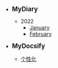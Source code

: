 <!-- docs/_sidebar.md --> 



- <big>**MyDiary**</big>
  - 2022
    - [January](2022/January)
    - [February](2022/February)

- <big>**MyDocsify**</big>
  - [个性化](Docsify/个性化)

